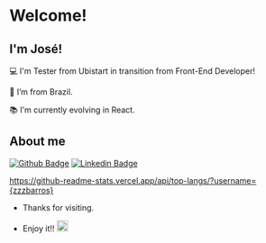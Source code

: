 
# Welcome!

 

## I'm José!

 

:computer: I'm Tester from Ubistart in transition
from Front-End Developer!

:house_with_garden: I’m from Brazil.

:books: I'm currently evolving in React.

<!-- :outbox_tray: 2021 Goals: create a new project and find a new job. -->

 

## About me

[![Github Badge](https://img.shields.io/badge/-Github-000?style=flat-square&logo=Github&logoColor=white&link=LINK_GIT)](https://github.com/zzzbarros) [![Linkedin Badge](https://img.shields.io/badge/-LinkedIn-blue?style=flat-square&logo=Linkedin&logoColor=white&link=LINK_LINKEDIN)](https://www.linkedin.com/in/zzzbarros/) 

https://github-readme-stats.vercel.app/api/top-langs/?username={zzzbarros}


- Thanks for visiting.

- Enjoy it!! <img alt="GIF" src="https://github.com/TheDudeThatCode/TheDudeThatCode/blob/master/Assets/gandalf_parrot.gif" width="20vw" />

